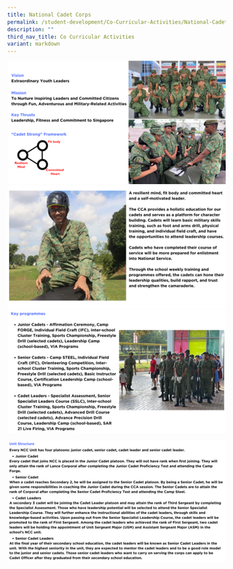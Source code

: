 ```yaml
---
title: National Cadet Corps
permalink: /student-development/Co-Curricular-Activities/National-Cadet-Corps/
description: ""
third_nav_title: Co Curricular Activities
variant: markdown
---
```

![](/images/ccancc2024__1_.png)
![](/images/ccancc2024__2_.png)
![](/images/ccancc2024__3_.png)

![](/images/ccancc2024__4_.png)

